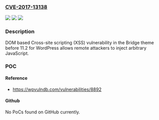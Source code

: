 ### [CVE-2017-13138](https://cve.mitre.org/cgi-bin/cvename.cgi?name=CVE-2017-13138)
![](https://img.shields.io/static/v1?label=Product&message=n%2Fa&color=blue)
![](https://img.shields.io/static/v1?label=Version&message=n%2Fa&color=blue)
![](https://img.shields.io/static/v1?label=Vulnerability&message=n%2Fa&color=brighgreen)

### Description

DOM based Cross-site scripting (XSS) vulnerability in the Bridge theme before 11.2 for WordPress allows remote attackers to inject arbitrary JavaScript.

### POC

#### Reference
- https://wpvulndb.com/vulnerabilities/8892

#### Github
No PoCs found on GitHub currently.

